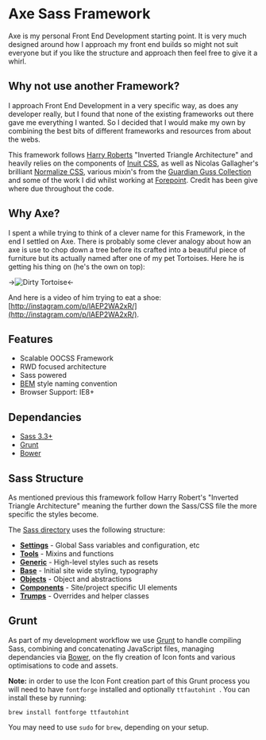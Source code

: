 # Axe Sass Framework

Axe is my personal Front End Development starting point. It is very much designed around how I approach my front end builds so might not suit everyone but if you like the structure and approach then feel free to give it a whirl.

## Why not use another Framework?

I approach Front End Development in a very specific way, as does any developer really, but I found that none of the existing frameworks out there gave me everything I wanted. So I decided that I would make my own by combining the best bits of different frameworks and resources from about the webs.

This framework follows [Harry Roberts](http://www.csswizardry.com) "Inverted Triangle Architecture" and heavily relies on the components of [Inuit CSS](https://github.com/inuitcss), as well as Nicolas Gallagher's brilliant [Normalize CSS](https://github.com/necolas/normalize.css), various mixin's from the [Guardian Guss Collection](https://github.com/guardian/guss) and some of the work I did whilst working at [Forepoint](https://github.com/forepoint/Forepoint-SASS-Framework). Credit has been give where due throughout the code.

## Why Axe?

I spent a while trying to think of a clever name for this Framework, in the end I settled on Axe. There is probably some clever analogy about how an axe is use to chop down a tree before its crafted into a beautiful piece of furniture but its actually named after one of my pet Tortoises. Here he is getting his thing on (he's the own on top):

->![Dirty Tortoise](http://distilleryimage8.ak.instagram.com/525f9d70df2d11e1b07922000a1e9bee_7.jpg)<-

And here is a video of him trying to eat a shoe: [http://instagram.com/p/lAEP2WA2xR/](http://instagram.com/p/lAEP2WA2xR/).

## Features

- Scalable OOCSS Framework
- RWD focused architecture
- Sass powered
- [BEM](http://bem.info/) style naming convention
- Browser Support: IE8+

## Dependancies

- [Sass 3.3+](http://sass-lang.com/)
- [Grunt](http://gruntjs.com/)
- [Bower](http://bower.io/)

## Sass Structure

As mentioned previous this framework follow Harry Robert's "Inverted Triangle Architecture" meaning the further down the Sass/CSS file the more specific the styles become.

The [Sass directory](https://github.com/shaunbent/Axe/tree/master/assets/sass) uses the following structure:

- **[Settings](https://github.com/shaunbent/Axe/tree/master/assets/sass/settings)** - Global Sass variables and configuration, etc
- **[Tools](https://github.com/shaunbent/Axe/tree/master/assets/sass/tools)** - Mixins and functions
- **[Generic](https://github.com/shaunbent/Axe/tree/master/assets/sass/generic)** - High-level styles such as resets
- **[Base](https://github.com/shaunbent/Axe/tree/master/assets/sass/base)** - Initial site wide styling, typography
- **[Objects](https://github.com/shaunbent/Axe/tree/master/assets/sass/objects)** - Object and abstractions
- **[Components](https://github.com/shaunbent/Axe/tree/master/assets/sass/components)** - Site/project specific UI elements
- **[Trumps](https://github.com/shaunbent/Axe/tree/master/assets/sass/trumps)** - Overrides and helper classes

## Grunt

As part of my development workflow we use [Grunt](http://gruntjs.com/) to handle compiling Sass, combining and concatenating JavaScript files, managing dependancies via [Bower](http://bower.io/), on the fly creation of Icon fonts and various optimisations to code and assets.

**Note:** in order to use the Icon Font creation part of this Grunt process you will need to have `fontforge` installed and optionally `ttfautohint `. You can install these by running:

	brew install fontforge ttfautohint

You may need to use `sudo` for `brew`, depending on your setup.
